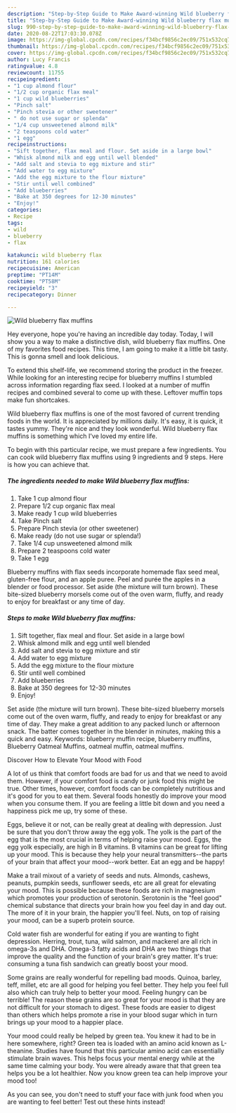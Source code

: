 ```yaml
---
description: "Step-by-Step Guide to Make Award-winning Wild blueberry flax muffins"
title: "Step-by-Step Guide to Make Award-winning Wild blueberry flax muffins"
slug: 990-step-by-step-guide-to-make-award-winning-wild-blueberry-flax-muffins
date: 2020-08-22T17:03:30.078Z
image: https://img-global.cpcdn.com/recipes/f34bcf9856c2ec09/751x532cq70/wild-blueberry-flax-muffins-recipe-main-photo.jpg
thumbnail: https://img-global.cpcdn.com/recipes/f34bcf9856c2ec09/751x532cq70/wild-blueberry-flax-muffins-recipe-main-photo.jpg
cover: https://img-global.cpcdn.com/recipes/f34bcf9856c2ec09/751x532cq70/wild-blueberry-flax-muffins-recipe-main-photo.jpg
author: Lucy Francis
ratingvalue: 4.8
reviewcount: 11755
recipeingredient:
- "1 cup almond flour"
- "1/2 cup organic flax meal"
- "1 cup wild blueberries"
- "Pinch salt"
- "Pinch stevia or other sweetener"
- " do not use sugar or splenda"
- "1/4 cup unsweetened almond milk"
- "2 teaspoons cold water"
- "1 egg"
recipeinstructions:
- "Sift together, flax meal and flour. Set aside in a large bowl"
- "Whisk almond milk and egg until well blended"
- "Add salt and stevia to egg mixture and stir"
- "Add water to egg mixture"
- "Add the egg mixture to the flour mixture"
- "Stir until well combined"
- "Add blueberries"
- "Bake at 350 degrees for 12-30 minutes"
- "Enjoy!"
categories:
- Recipe
tags:
- wild
- blueberry
- flax

katakunci: wild blueberry flax 
nutrition: 161 calories
recipecuisine: American
preptime: "PT14M"
cooktime: "PT58M"
recipeyield: "3"
recipecategory: Dinner

---
```



![Wild blueberry flax muffins](https://img-global.cpcdn.com/recipes/f34bcf9856c2ec09/751x532cq70/wild-blueberry-flax-muffins-recipe-main-photo.jpg)

Hey everyone, hope you're having an incredible day today. Today, I will show you a way to make a distinctive dish, wild blueberry flax muffins. One of my favorites food recipes. This time, I am going to make it a little bit tasty. This is gonna smell and look delicious.

To extend this shelf-life, we recommend storing the product in the freezer. While looking for an interesting recipe for blueberry muffins I stumbled across information regarding flax seed. I looked at a number of muffin recipes and combined several to come up with these. Leftover muffin tops make fun shortcakes.

Wild blueberry flax muffins is one of the most favored of current trending foods in the world. It is appreciated by millions daily. It's easy, it is quick, it tastes yummy. They're nice and they look wonderful. Wild blueberry flax muffins is something which I've loved my entire life.


To begin with this particular recipe, we must prepare a few ingredients. You can cook wild blueberry flax muffins using 9 ingredients and 9 steps. Here is how you can achieve that.

<!--inarticleads1-->

##### The ingredients needed to make Wild blueberry flax muffins:

1. Take 1 cup almond flour
1. Prepare 1/2 cup organic flax meal
1. Make ready 1 cup wild blueberries
1. Take Pinch salt
1. Prepare Pinch stevia (or other sweetener)
1. Make ready  (do not use sugar or splenda!)
1. Take 1/4 cup unsweetened almond milk
1. Prepare 2 teaspoons cold water
1. Take 1 egg


Blueberry muffins with flax seeds incorporate homemade flax seed meal, gluten-free flour, and an apple puree. Peel and purée the apples in a blender or food processor. Set aside (the mixture will turn brown). These bite-sized blueberry morsels come out of the oven warm, fluffy, and ready to enjoy for breakfast or any time of day. 

<!--inarticleads2-->

##### Steps to make Wild blueberry flax muffins:

1. Sift together, flax meal and flour. Set aside in a large bowl
1. Whisk almond milk and egg until well blended
1. Add salt and stevia to egg mixture and stir
1. Add water to egg mixture
1. Add the egg mixture to the flour mixture
1. Stir until well combined
1. Add blueberries
1. Bake at 350 degrees for 12-30 minutes
1. Enjoy!


Set aside (the mixture will turn brown). These bite-sized blueberry morsels come out of the oven warm, fluffy, and ready to enjoy for breakfast or any time of day. They make a great addition to any packed lunch or afternoon snack. The batter comes together in the blender in minutes, making this a quick and easy. Keywords: blueberry muffin recipe, blueberry muffins, Blueberry Oatmeal Muffins, oatmeal muffin, oatmeal muffins. 

Discover How to Elevate Your Mood with Food


A lot of us think that comfort foods are bad for us and that we need to avoid them. However, if your comfort food is candy or junk food this might be true. Other times, however, comfort foods can be completely nutritious and it's good for you to eat them. Several foods honestly do improve your mood when you consume them. If you are feeling a little bit down and you need a happiness pick me up, try some of these.

Eggs, believe it or not, can be really great at dealing with depression. Just be sure that you don't throw away the egg yolk. The yolk is the part of the egg that is the most crucial in terms of helping raise your mood. Eggs, the egg yolk especially, are high in B vitamins. B vitamins can be great for lifting up your mood. This is because they help your neural transmitters--the parts of your brain that affect your mood--work better. Eat an egg and be happy!

Make a trail mixout of a variety of seeds and nuts. Almonds, cashews, peanuts, pumpkin seeds, sunflower seeds, etc are all great for elevating your mood. This is possible because these foods are rich in magnesium which promotes your production of serotonin. Serotonin is the "feel good" chemical substance that directs your brain how you feel day in and day out. The more of it in your brain, the happier you'll feel. Nuts, on top of raising your mood, can be a superb protein source.

Cold water fish are wonderful for eating if you are wanting to fight depression. Herring, trout, tuna, wild salmon, and mackerel are all rich in omega-3s and DHA. Omega-3 fatty acids and DHA are two things that improve the quality and the function of your brain's grey matter. It's true: consuming a tuna fish sandwich can greatly boost your mood. 

Some grains are really wonderful for repelling bad moods. Quinoa, barley, teff, millet, etc are all good for helping you feel better. They help you feel full also which can truly help to better your mood. Feeling hungry can be terrible! The reason these grains are so great for your mood is that they are not difficult for your stomach to digest. These foods are easier to digest than others which helps promote a rise in your blood sugar which in turn brings up your mood to a happier place.

Your mood could really be helped by green tea. You knew it had to be in here somewhere, right? Green tea is loaded with an amino acid known as L-theanine. Studies have found that this particular amino acid can essentially stimulate brain waves. This helps focus your mental energy while at the same time calming your body. You were already aware that that green tea helps you be a lot healthier. Now you know green tea can help improve your mood too!

As you can see, you don't need to stuff your face with junk food when you are wanting to feel better! Test out  these hints  instead!

